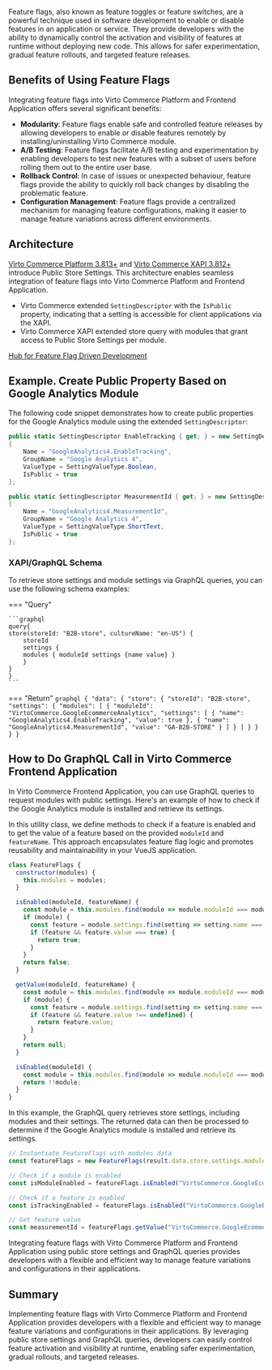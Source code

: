 Feature flags, also known as feature toggles or feature switches, are a powerful technique used in software development to enable or disable features in an application or service. They provide developers with the ability to dynamically control the activation and visibility of features at runtime without deploying new code. This allows for safer experimentation, gradual feature rollouts, and targeted feature releases.

## Benefits of Using Feature Flags

Integrating feature flags into Virto Commerce Platform and Frontend Application offers several significant benefits:

* **Modularity**: Feature flags enable safe and controlled feature releases by allowing developers to enable or disable features remotely by installing/uninstalling Virto Commerce module. 
* **A/B Testing**: Feature flags facilitate A/B testing and experimentation by enabling developers to test new features with a subset of users before rolling them out to the entire user base.
* **Rollback Control**: In case of issues or unexpected behaviour, feature flags provide the ability to quickly roll back changes by disabling the problematic feature.
* **Configuration Management**: Feature flags provide a centralized mechanism for managing feature configurations, making it easier to manage feature variations across different environments.

## Architecture 

[Virto Commerce Platform 3.813+](https://github.com/VirtoCommerce/vc-platform) and [Virto Commerce XAPI 3.812+](https://github.com/VirtoCommerce/vc-module-experience-api) introduce Public Store Settings. This architecture enables seamless integration of feature flags into Virto Commerce Platform and Frontend Application.

* Virto Commerce extended `SettingDescriptor` with the `IsPublic` property, indicating that a setting is accessible for client applications via the XAPI. 
* Virto Commerce XAPI extended store query with modules that grant access to Public Store Settings per module. 

[Hub for Feature Flag Driven Development](https://featureflags.io/)

## Example. Create Public Property Based on Google Analytics Module

The following code snippet demonstrates how to create public properties for the Google Analytics module using the extended `SettingDescriptor`:

```cs
public static SettingDescriptor EnableTracking { get; } = new SettingDescriptor
{
    Name = "GoogleAnalytics4.EnableTracking",
    GroupName = "Google Analytics 4",
    ValueType = SettingValueType.Boolean,
    IsPublic = true
};

public static SettingDescriptor MeasurementId { get; } = new SettingDescriptor
{
    Name = "GoogleAnalytics4.MeasurementId",
    GroupName = "Google Analytics 4",
    ValueType = SettingValueType.ShortText,
    IsPublic = true
};
```

### XAPI/GraphQL Schema

To retrieve store settings and module settings via GraphQL queries, you can use the following schema examples:

=== "Query"

    ```graphql
    query{
    store(storeId: "B2B-store", cultureName: "en-US") {
        storeId
        settings {
        modules { moduleId settings {name value} }
        }
    }
    }
    ```

=== "Return"
    ```graphql
    {
    "data": {
        "store": {
        "storeId": "B2B-store",
        "settings": {
            "modules": [
            {
                "moduleId": "VirtoCommerce.GoogleEcommerceAnalytics",
                "settings": [
                {
                    "name": "GoogleAnalytics4.EnableTracking",
                    "value": true
                },
                {
                    "name": "GoogleAnalytics4.MeasurementId",
                    "value": "GA-B2B-STORE"
                }
                ]
            }
            ]
        }
        }
    }
    }
    ``` 

## How to Do GraphQL Call in Virto Commerce Frontend Application

In Virto Commerce Frontend Application, you can use GraphQL queries to request modules with public settings. Here's an example of how to check if the Google Analytics module is installed and retrieve its settings.

In this utility class, we define methods to check if a feature is enabled and to get the value of a feature based on the provided `moduleId` and `featureName`. This approach encapsulates feature flag logic and promotes reusability and maintainability in your VueJS application.

```js
class FeatureFlags {
  constructor(modules) {
    this.modules = modules;
  }

  isEnabled(moduleId, featureName) {
    const module = this.modules.find(module => module.moduleId === moduleId);
    if (module) {
      const feature = module.settings.find(setting => setting.name === featureName);
      if (feature && feature.value === true) {
        return true;
      }
    }
    return false;
  }

  getValue(moduleId, featureName) {
    const module = this.modules.find(module => module.moduleId === moduleId);
    if (module) {
      const feature = module.settings.find(setting => setting.name === featureName);
      if (feature && feature.value !== undefined) {
        return feature.value;
      }
    }
    return null;
  }

  isEnabled(moduleId) {
    const module = this.modules.find(module => module.moduleId === moduleId);
    return !!module;
  }
}

```

In this example, the GraphQL query retrieves store settings, including modules and their settings. The returned data can then be processed to determine if the Google Analytics module is installed and retrieve its settings.

```js
// Instantiate FeatureFlags with modules data
const featureFlags = new FeatureFlags(result.data.store.settings.modules);

// Check if a module is enabled
const isModuleEnabled = featureFlags.isEnabled("VirtoCommerce.GoogleEcommerceAnalytics");

// Check if a feature is enabled
const isTrackingEnabled = featureFlags.isEnabled("VirtoCommerce.GoogleEcommerceAnalytics", "GoogleAnalytics4.EnableTracking");

// Get feature value
const measurementId = featureFlags.getValue("VirtoCommerce.GoogleEcommerceAnalytics", "GoogleAnalytics4.MeasurementId");

```

Integrating feature flags with Virto Commerce Platform and Frontend Application using public store settings and GraphQL queries provides developers with a flexible and efficient way to manage feature variations and configurations in their applications.

## Summary

Implementing feature flags with Virto Commerce Platform and Frontend Application  provides developers with a flexible and efficient way to manage feature variations and configurations in their applications. By leveraging public store settings and GraphQL queries, developers can easily control feature activation and visibility at runtime, enabling safer experimentation, gradual rollouts, and targeted releases.